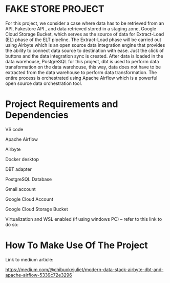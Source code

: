 # FAKE STORE PROJECT
For this project, we consider a case where data has to be retrieved from an API, Fakestore API , and data retrieved stored in a staging zone, Google Cloud Storage Bucket, which serves as the source of data for Extract-Load (EL) phase of the ELT pipeline. The Extract-Load phase will be carried out using Airbyte which is an open source data integration engine that provides the ability to connect data source to destination with ease. Just the click of buttons and the data integration sync is created. After data is loaded in the data warehouse, PostgreSQL for this project, dbt is used to perform data transformation on the data warehouse, this way, data does not have to be extracted from the data warehouse to perform data transformation.  The entire process is orchestrated using Apache Airflow which is a powerful open source data orchestration tool.

# Project Requirements and Dependencies

VS code 

Apache Airflow

Airbyte

Docker desktop

DBT adapter

PostgreSQL Database

Gmail account

Google Cloud Account

Google Cloud Storage Bucket

Virtualization and WSL enabled (if using windows PC) – refer to this link to do so:

# How To Make Use Of The Project

Link to medium article:

https://medium.com/@chibuokejuliet/modern-data-stack-airbyte-dbt-and-apache-airflow-5339c72e3296
